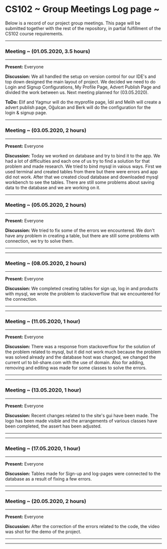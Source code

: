 # CS102 ~ Group Meetings Log page ~

Below is a record of our project group meetings. This page will be submitted together with the rest of the repository, in partial fulfillment of the CS102 course requirements.

****
### Meeting ~ (01.05.2020, 3.5 hours)
****
**Present:** Everyone

**Discussion:** 
We all handled the setup on version control for our IDE's and top down designed the main layout of project. We decided we need to do Login and Signup Configurations, My Profile Page, Advert Publish Page and divided the work between us. Next meeting planned for (03.05.2020).

**ToDo:** Elif and Yagmur will do the myprofile page, İdil and Melih will create a advert publish page, Oğulcan and Berk will do the configuration for the login & signup page.

****
### Meeting ~ (03.05.2020, 2 hours)
****
**Present:** Everyone

**Discussion:** 
Today we worked on database and try to bind it to the app. We had a lot of difficulties and each one of us try to find a solution for that problem and made research. We tried to bind mysql in vaious ways. First we used terminal and created tables from there but there were errors and app did not work. After that we created cloud database and downloaded mysql workbench to see the tables. There are still some problems about saving data to the database and we are working on it.

****
### Meeting ~ (05.05.2020, 2 hours)
****
**Present:** Everyone

**Discussion:** 
We tried to fix some of the errors we encountered. We don't have any problem in creating a table, but there are still some problems with connection, we try to solve them.

****
****

### Meeting ~ (08.05.2020, 2 hours)
****
**Present:** Everyone

**Discussion:** 
We completed creating tables for sign up, log in and products with mysql, we wrote the problem to stackoverflow that we encountered for the connection.


****
****

### Meeting ~ (11.05.2020, 1 hour)
****
**Present:** Everyone

**Discussion:** 
There was a response from stackoverflow for the solution of the problem related to mysql, but it did not work much because the problem was solved already and the database host was changed, we changed the current url to bil-share.com with the use of domain. Also for adding, removing and editing was made for some classes to solve the errors.

****
****

### Meeting ~ (13.05.2020, 1 hour)
****
**Present:** Everyone

**Discussion:** 
Recent changes related to the site's gui have been made. The logo has been made visible and the arrangements of various classes have been completed, the assert has been adjusted.

****
****

### Meeting ~ (17.05.2020, 1 hour)
****
**Present:** Everyone

**Discussion:** 
Tables made for Sign-up and log-pages were connected to the database as a result of fixing a few errors.

****
****
### Meeting ~ (20.05.2020, 2 hours)
****
**Present:** Everyone

**Discussion:** 
After the correction of the errors related to the code, the video was shot for the demo of the project.

****
****
